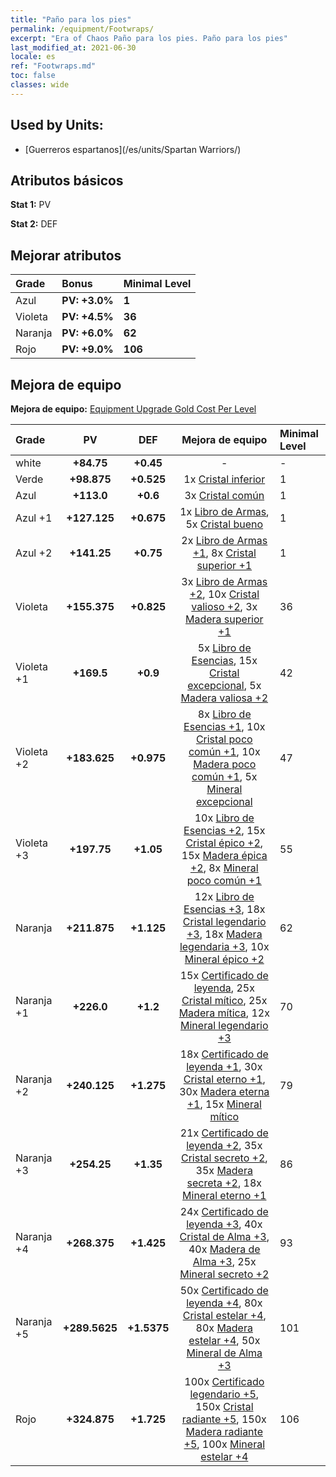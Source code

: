 ```yaml
---
title: "Paño para los pies"
permalink: /equipment/Footwraps/
excerpt: "Era of Chaos Paño para los pies. Paño para los pies"
last_modified_at: 2021-06-30
locale: es
ref: "Footwraps.md"
toc: false
classes: wide
---
```


## Used by Units:

* [Guerreros espartanos](/es/units/Spartan Warriors/) 


## Atributos básicos
 **Stat 1:** PV

 **Stat 2:** DEF

## Mejorar atributos

  |     Grade    |   Bonus | Minimal Level | 
  |:-------------|:--------|:--------------| 
  | Azul | **PV: +3.0%** | **1** | 
  | Violeta | **PV: +4.5%** | **36** | 
  | Naranja | **PV: +6.0%** | **62** | 
  | Rojo | **PV: +9.0%** | **106** | 


## Mejora de equipo
 **Mejora de equipo:** [Equipment Upgrade Gold Cost Per Level](/equipment/EquipmentUpgradeCostPerLevel/) 

  |          Grade      | PV | DEF | Mejora de equipo | Minimal Level |
  |:--------------------|:---------:|:---------:|:----------------:|:--------------|
  | white | **+84.75** | **+0.45** | - | - |
  | Verde | **+98.875** | **+0.525** | 1x [Cristal inferior](/ItemsES/mat_5/) | 1 |
  | Azul | **+113.0** | **+0.6** | 3x [Cristal común](/ItemsES/mat_11/) | 1 |
  | Azul +1 | **+127.125** | **+0.675** | 1x [Libro de Armas](/ItemsES/mat_18/), 5x [Cristal bueno](/ItemsES/mat_17/) | 1 |
  | Azul +2 | **+141.25** | **+0.75** | 2x [Libro de Armas +1](/ItemsES/mat_25/), 8x [Cristal superior +1](/ItemsES/mat_24/) | 1 |
  | Violeta | **+155.375** | **+0.825** | 3x [Libro de Armas +2](/ItemsES/mat_32/), 10x [Cristal valioso +2](/ItemsES/mat_31/), 3x [Madera superior +1](/ItemsES/mat_20/) | 36 |
  | Violeta +1 | **+169.5** | **+0.9** | 5x [Libro de Esencias](/ItemsES/mat_39/), 15x [Cristal excepcional](/ItemsES/mat_38/), 5x [Madera valiosa +2](/ItemsES/mat_27/) | 42 |
  | Violeta +2 | **+183.625** | **+0.975** | 8x [Libro de Esencias +1](/ItemsES/mat_46/), 10x [Cristal poco común +1](/ItemsES/mat_45/), 10x [Madera poco común +1](/ItemsES/mat_41/), 5x [Mineral excepcional](/ItemsES/mat_33/) | 47 |
  | Violeta +3 | **+197.75** | **+1.05** | 10x [Libro de Esencias +2](/ItemsES/mat_53/), 15x [Cristal épico +2](/ItemsES/mat_52/), 15x [Madera épica +2](/ItemsES/mat_48/), 8x [Mineral poco común +1](/ItemsES/mat_40/) | 55 |
  | Naranja | **+211.875** | **+1.125** | 12x [Libro de Esencias +3](/ItemsES/mat_60/), 18x [Cristal legendario +3](/ItemsES/mat_59/), 18x [Madera legendaria +3](/ItemsES/mat_55/), 10x [Mineral épico +2](/ItemsES/mat_47/) | 62 |
  | Naranja +1 | **+226.0** | **+1.2** | 15x [Certificado de leyenda](/ItemsES/mat_67/), 25x [Cristal mítico](/ItemsES/mat_66/), 25x [Madera mítica](/ItemsES/mat_62/), 12x [Mineral legendario +3](/ItemsES/mat_54/) | 70 |
  | Naranja +2 | **+240.125** | **+1.275** | 18x [Certificado de leyenda +1](/ItemsES/mat_74/), 30x [Cristal eterno +1](/ItemsES/mat_73/), 30x [Madera eterna +1](/ItemsES/mat_69/), 15x [Mineral mítico](/ItemsES/mat_61/) | 79 |
  | Naranja +3 | **+254.25** | **+1.35** | 21x [Certificado de leyenda +2](/ItemsES/mat_81/), 35x [Cristal secreto +2](/ItemsES/mat_80/), 35x [Madera secreta +2](/ItemsES/mat_76/), 18x [Mineral eterno +1](/ItemsES/mat_68/) | 86 |
  | Naranja +4 | **+268.375** | **+1.425** | 24x [Certificado de leyenda +3](/ItemsES/mat_88/), 40x [Cristal de Alma +3](/ItemsES/mat_87/), 40x [Madera de Alma +3](/ItemsES/mat_83/), 25x [Mineral secreto +2](/ItemsES/mat_75/) | 93 |
  | Naranja +5 | **+289.5625** | **+1.5375** | 50x [Certificado de leyenda +4](/ItemsES/mat_95/), 80x [Cristal estelar +4](/ItemsES/mat_94/), 80x [Madera estelar +4](/ItemsES/mat_90/), 50x [Mineral de Alma +3](/ItemsES/mat_82/) | 101 |
  | Rojo | **+324.875** | **+1.725** | 100x [Certificado legendario +5](/ItemsES/mat_102/), 150x [Cristal radiante +5](/ItemsES/mat_101/), 150x [Madera radiante +5](/ItemsES/mat_97/), 100x [Mineral estelar +4](/ItemsES/mat_89/) | 106 |

